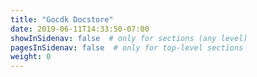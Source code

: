 ```yaml
---
title: "Gocdk Docstore"
date: 2019-06-11T14:33:50-07:00
showInSidenav: false  # only for sections (any level)
pagesInSidenav: false  # only for top-level sections
weight: 0
---
```


